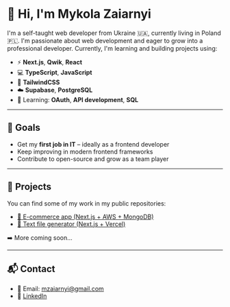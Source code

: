 # 👋 Hi, I'm Mykola Zaiarnyi

I'm a self-taught web developer from Ukraine 🇺🇦, currently living in Poland 🇵🇱. I'm passionate about web development and eager to grow into a professional developer. Currently, I'm learning and building projects using:

- ⚡ **Next.js**, **Qwik**, **React**
- 💻 **TypeScript**, **JavaScript**
- 🎨 **TailwindCSS**
- ☁️ **Supabase**, **PostgreSQL**
- 🧪 Learning: **OAuth**, **API development**, **SQL**

---

## 🚀 Goals

- Get my **first job in IT** – ideally as a frontend developer
- Keep improving in modern frontend frameworks
- Contribute to open-source and grow as a team player

---

## 🧩 Projects

You can find some of my work in my public repositories:
- [🛒 E-commerce app (Next.js + AWS + MongoDB)](https://github.com/Totogodo/food-ordering-app)
- [📄 Text file generator (Next.js + Vercel)](https://github.com/Totogodo/dock-form)
<!-- - [🧪 Learning Qwik framework](https://github.com/your-username/qwik-playground)
-->
➡️ More coming soon...

---

## 📬 Contact

- 📧 Email: mzaiarnyi@gmail.com
- 💼 [LinkedIn](https://www.linkedin.com/in/mykola-zaiarnyi-9b3171135/)

<!--
**Totogodo/Totogodo** is a ✨ _special_ ✨ repository because its `README.md` (this file) appears on your GitHub profile.

Here are some ideas to get you started:

- 🔭 I’m currently working on ...
- 🌱 I’m currently learning ...
- 👯 I’m looking to collaborate on ...
- 🤔 I’m looking for help with ...
- 💬 Ask me about ...
- 📫 How to reach me: ...
- 😄 Pronouns: ...
- ⚡ Fun fact: ...
-->
